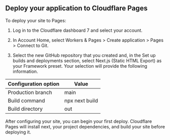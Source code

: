 ## Deploy your application to Cloudflare Pages

To deploy your site to Pages:

1. Log in to the Cloudflare dashboard 7 and select your account.

2. In Account Home, select Workers & Pages > Create application > Pages >
   Connect to Git.

3. Select the new GitHub repository that you created and, in the Set up builds
   and deployments section, select Next.js (Static HTML Export) as your
   Framework preset. Your selection will provide the following information.

| Configuration option | Value          |
| -------------------- | -------------- |
| Production branch    | main           |
| Build command        | npx next build |
| Build directory      | out            |

After configuring your site, you can begin your first deploy. Cloudflare Pages
will install next, your project dependencies, and build your site before
deploying it.

